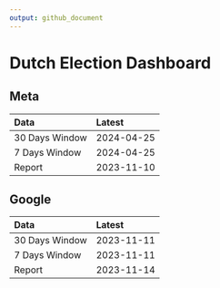 ```yaml
---
output: github_document
---
```


# Dutch Election Dashboard



## Meta


|Data           |Latest     |
|:--------------|:----------|
|30 Days Window |2024-04-25 |
|7 Days Window  |2024-04-25 |
|Report         |2023-11-10 |

## Google


|Data           |Latest     |
|:--------------|:----------|
|30 Days Window |2023-11-11 |
|7 Days Window  |2023-11-11 |
|Report         |2023-11-14 |
